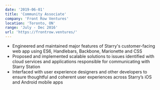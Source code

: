 ```yaml
---
date: '2019-06-01'
title: 'Community Associate'
company: 'Front Row Ventures'
location: 'Toronto, ON'
range: 'July - Dec 2016'
url: 'https://frontrow.ventures/'
---
```


- Engineered and maintained major features of Starry's customer-facing web app using ES6, Handlebars, Backbone, Marionette and CSS
- Proposed and implemented scalable solutions to issues identified with cloud services and applications responsible for communicating with Starry Station
- Interfaced with user experience designers and other developers to ensure thoughtful and coherent user experiences across Starry’s iOS and Android mobile apps

